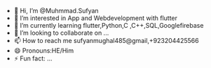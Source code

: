 - 👋 Hi, I’m @Muhmmad.Sufyan
- 👀 I’m interested in App and Webdevelopment with flutter
- 🌱 I’m currently learning flutter,Python,C ,C++,SQL,Googlefirebase
- 💞️ I’m looking to collaborate on ...
- 📫 How to reach me sufyanmughal485@gmail,+923204425566
- 😄 Pronouns:HE/Him
- ⚡ Fun fact: ...

<!---
sufiyan34/sufiyan34 is a ✨ special ✨ repository because its `README.md` (this file) appears on your GitHub profile.
You can click the Preview link to take a look at your changes.
--->
